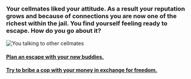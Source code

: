 ### Your cellmates liked your attitude. As a result your reputation grows and because of connections you are now one of the richest within the jail. You find yourself feeling ready to escape. How do you go about it?
![You talking to other cellmates](https://compote.slate.com/images/0d53697c-fdd1-4d2c-be53-3b5248ba1de1.jpg?width=1200)
#### [Plan an escape with your new buddies.](social-success.md)
#### [Try to bribe a cop with your money in exchange for freedom.](bribe.md)
